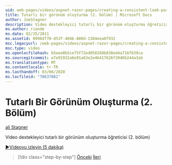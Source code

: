 ```yaml
---
uid: web-pages/videos/aspnet-razor-pages/creating-a-consistent-look-part-2
title: Tutarlı bir görünüm oluşturma (2. bölüm) | Microsoft Docs
author: JoeStagner
description: Video destekleyici tutarlı bir görünüm oluşturma öğreticisi (2. bölüm)
ms.author: riande
ms.date: 02/25/2011
ms.assetid: 0998df70-d53f-404b-800d-1384eea8f932
msc.legacyurl: /web-pages/videos/aspnet-razor-pages/creating-a-consistent-look-part-2
msc.type: video
ms.openlocfilehash: b5eee0b5ce75f72ed058268b830ed4a716f839ca
ms.sourcegitcommit: e7e91932a6e91a63e2e46417626f39d6b244a3ab
ms.translationtype: MT
ms.contentlocale: tr-TR
ms.lasthandoff: 03/06/2020
ms.locfileid: "78637881"
---
```

# <a name="creating-a-consistent-look-part-2"></a>Tutarlı Bir Görünüm Oluşturma (2. Bölüm)

[ali Stagner](https://github.com/JoeStagner)

Video destekleyici tutarlı bir görünüm oluşturma öğreticisi (2. bölüm)

[&#9654;Videoyu izleyin (5 dakika)](https://channel9.msdn.com/Blogs/ASP-NET-Site-Videos/creating-a-consistent-look-(part-2))

> [!div class="step-by-step"]
> [Önceki](creating-a-consistent-look-part-1.md)
> [İleri](working-with-forms-part-1.md)
